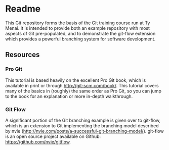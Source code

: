 Readme
==============

This Git repository forms the basis of the Git training course run at Ty Menai. It is intended to provide both an example repository with most aspects of Git pre-populated, and to demonstrate the git-flow extension which provides a powerful branching system for software development.

## Resources

### Pro Git
This tutorial is based heavily on the excellent Pro Git book, which is available in print or through http://git-scm.com/book/. This tutorial covers many of the basics in (roughly) the same order as Pro Git, so you can jump to the book for an explanation or more in-depth walkthrough.

### Git Flow
A significant portion of the Git branching example is given over to git-flow, which is an extension to Git implementing the branching model described by nvie (http://nvie.com/posts/a-successful-git-branching-model/). git-flow is an open source project available on Github: https://github.com/nvie/gitflow.